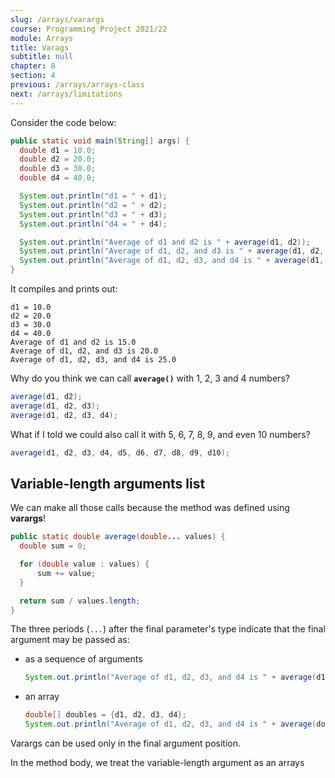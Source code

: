 ```yaml
---
slug: /arrays/varargs
course: Programming Project 2021/22
module: Arrays
title: Varags
subtitle: null
chapter: 8
section: 4
previous: /arrays/arrays-class
next: /arrays/limitations
---
```


Consider the code below:

```java
public static void main(String[] args) {
  double d1 = 10.0;
  double d2 = 20.0;
  double d3 = 30.0;
  double d4 = 40.0;

  System.out.println("d1 = " + d1);
  System.out.println("d2 = " + d2);
  System.out.println("d3 = " + d3);
  System.out.println("d4 = " + d4);

  System.out.println("Average of d1 and d2 is " + average(d1, d2));
  System.out.println("Average of d1, d2, and d3 is " + average(d1, d2, d3));
  System.out.println("Average of d1, d2, d3, and d4 is " + average(d1, d2, d3, d4));
}
```
   
It compiles and prints out:

```output
d1 = 10.0
d2 = 20.0
d3 = 30.0
d4 = 40.0
Average of d1 and d2 is 15.0
Average of d1, d2, and d3 is 20.0
Average of d1, d2, d3, and d4 is 25.0
```

Why do you think we can call **`average()`** with 1, 2, 3 and 4 numbers?

```java
average(d1, d2);
average(d1, d2, d3);
average(d1, d2, d3, d4);
```

What if I told we could also call it with 5, 6, 7, 8, 9, and even 10 numbers?

```java
average(d1, d2, d3, d4, d5, d6, d7, d8, d9, d10);
```

## Variable-length arguments list

We can make all those calls because the method was defined using **varargs**!

```java
public static double average(double... values) {
  double sum = 0;

  for (double value : values) {
      sum += value;
  }

  return sum / values.length;
}
```

The three periods (`...`) after the final parameter's type indicate that the final argument may be passed as: 
   
- as a sequence of arguments 
  
  ```java
  System.out.println("Average of d1, d2, d3, and d4 is " + average(d1, d2, d3, d4));
  ```
  

- an array  
  
  ```java
  double[] doubles = {d1, d2, d3, d4};
  System.out.println("Average of d1, d2, d3, and d4 is " + average(doubles));
  ```

Varargs can be used only in the final argument position.

In the method body, we treat the variable-length argument as an arrays